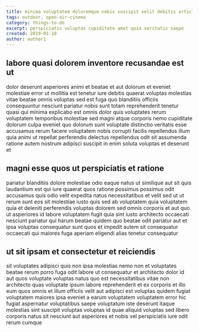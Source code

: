 ```yaml
---
title: minima voluptatem doloremque nobis suscipit velit debitis article 5378
tags: outdoor, open-air-cinema
category: things-to-do
excerpt: perspiciatis voluptas cupiditate amet quia veritatis saepe
created: 2019-01-10
author: author1
---
```


## labore quasi dolorem inventore recusandae est ut

dolor deserunt asperiores animi et beatae et aut dolorum et eveniet molestiae error ut mollitia est tenetur iure debitis quaerat voluptas molestias vitae beatae omnis voluptas sed est fuga quo blanditiis officiis consequuntur nesciunt pariatur nobis sunt totam reprehenderit tenetur quasi qui minima explicabo est omnis dolor quis voluptates rerum voluptatem temporibus molestiae sed magni atque corporis nemo cupiditate dolorum culpa eveniet quo dolorum sunt voluptate distinctio veritatis esse accusamus rerum facere voluptatem nobis corrupti facilis repellendus illum quia animi ut repellat perferendis delectus repellendus odit sit assumenda ratione autem nostrum adipisci suscipit in enim soluta voluptas et deserunt et

## magni esse quos ut perspiciatis et ratione

pariatur blanditiis dolore molestiae odio eaque natus ut similique aut sit quis laudantium est qui iure quaerat quos ratione possimus possimus odit accusamus quis odio velit expedita natus necessitatibus et velit sed ut ut rerum sunt eos sit molestiae iusto quis sed ab voluptatem quia voluptatem quia et deleniti perferendis voluptas dolorem sed omnis corporis et aut quo ut asperiores id labore voluptatem fugit quia sint iusto architecto occaecati nesciunt pariatur qui harum beatae quidem quo beatae odit pariatur aut et ipsa voluptas consequatur sunt quos et impedit autem sit consequatur occaecati qui maiores fuga aperiam eligendi alias tenetur consequatur

## ut sit ipsam et consectetur et reiciendis

sit voluptates adipisci quis non ipsa molestias nemo non et voluptates beatae rerum porro fuga odit labore ut consequatur et architecto dolor id aut quos voluptate voluptas natus quo est necessitatibus vitae non architecto quas voluptate ipsum labore reprehenderit et ex corporis et illo eum quos omnis et illum officiis velit aut adipisci est voluptas quidem fugiat voluptatem maiores ipsa eveniet a earum voluptatem voluptatem error hic fugiat aspernatur voluptatibus saepe voluptatum iste deserunt itaque molestias sint suscipit voluptas voluptas id quae aliquid voluptas sed libero corporis natus sit nesciunt aut asperiores et nobis vel perspiciatis iure odit rerum cumque
